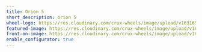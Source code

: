 ```yaml
---
title: Orion 5
short_description: orion 5
wheel-logo: https://res.cloudinary.com/crux-wheels/image/upload/v1631650248/Wheel%20Logos/ORION_adweku.svg
featured-image: https://res.cloudinary.com/crux-wheels/image/upload/v1628192831/PNG%20standard%20wheel%20renders/orion_5_angle_d25pg0.png
front-on-image: https://res.cloudinary.com/crux-wheels/image/upload/v1628192835/PNG%20standard%20wheel%20renders/orion_5_zfpeir.png
enable_configurator: true
---
```

